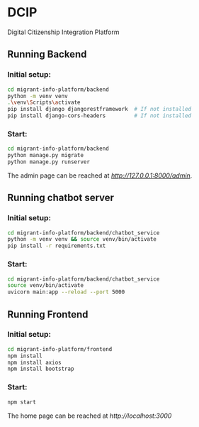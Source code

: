 # DCIP
Digital Citizenship Integration Platform

## Running Backend
### Initial setup:
```bash
cd migrant-info-platform/backend
python -m venv venv
.\venv\Scripts\activate
pip install django djangorestframework  # If not installed
pip install django-cors-headers         # If not installed
```

### Start:
```bash
cd migrant-info-platform/backend
python manage.py migrate
python manage.py runserver
```

The admin page can be reached at *http://127.0.0.1:8000/admin*.


## Running chatbot server
### Initial setup:
```bash
cd migrant-info-platform/backend/chatbot_service
python -m venv venv && source venv/bin/activate
pip install -r requirements.txt
```

### Start:
```bash
cd migrant-info-platform/backend/chatbot_service
source venv/bin/activate
uvicorn main:app --reload --port 5000
```

## Running Frontend
### Initial setup:
```bash
cd migrant-info-platform/frontend
npm install
npm install axios
npm install bootstrap
```

### Start:
```bash
npm start
```

The home page can be reached at *http://localhost:3000*
